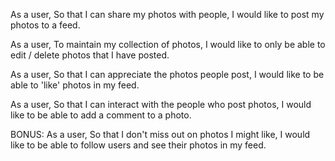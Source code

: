 As a user,
So that I can share my photos with people,
I would like to post my photos to a feed.

As a user,
To maintain my collection of photos,
I would like to only be able to edit / delete photos that I have posted.

As a user,
So that I can appreciate the photos people post,
I would like to be able to 'like' photos in my feed.

As a user,
So that I can interact with the people who post photos,
I would like to be able to add a comment to a photo.


BONUS:
As a user,
So that I don't miss out on photos I might like,
I would like to be able to follow users and see their photos in my feed.
